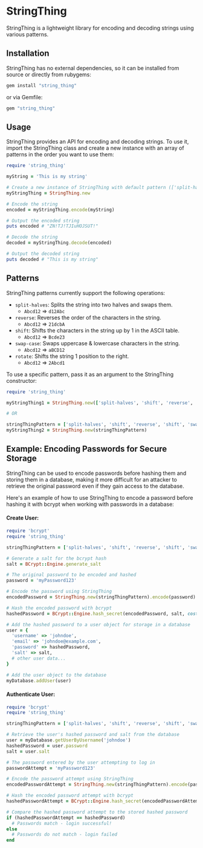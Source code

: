 # StringThing

StringThing is a lightweight library for encoding and decoding strings using various patterns.

## Installation

StringThing has no external dependencies, so it can be installed from source or directly from rubygems:

```sh
gem install "string_thing"
```

or via Gemfile:

```sh
gem "string_thing"
```

## Usage

StringThing provides an API for encoding and decoding strings. To use it, import the StringThing class and create a new instance with an array of patterns in the order you want to use them:

```ruby
require 'string_thing'

myString = 'This is my string'

# Create a new instance of StringThing with default pattern (['split-halves', 'reverse', 'shift', 'swap-case', 'rotate'])
myStringThing = StringThing.new

# Encode the string
encoded = myStringThing.encode(myString)

# Output the encoded string
puts encoded # "ZN!TJ!TJIuHOJSUT!"

# Decode the string
decoded = myStringThing.decode(encoded)

# Output the decoded string
puts decoded # "This is my string"
```

## Patterns

StringThing patterns currently support the following operations:

- `split-halves`: Splits the string into two halves and swaps them.
	- `Abcd12` => `d12Abc`
- `reverse`: Reverses the order of the characters in the string.
	- `Abcd12` => `21dcbA`
- `shift`: Shifts the characters in the string up by 1 in the ASCII table.
	- `Abcd12` => `Bcde23`
- `swap-case`: Swaps uppercase & lowercase characters in the string.
	- `Abcd12` => `aBCD12`
- `rotate`:  Shifts the string 1 position to the right.
	- `Abcd12` => `2Abcd1`

To use a specific pattern, pass it as an argument to the StringThing constructor:

```ruby
require 'string_thing'

myStringThing1 = StringThing.new(['split-halves', 'shift', 'reverse', 'shift', 'swap-case', 'rotate'])

# OR

stringThingPattern = ['split-halves', 'shift', 'reverse', 'shift', 'swap-case', 'rotate']
myStringThing2 = StringThing.new(stringThingPattern)
```

## Example: Encoding Passwords for Secure Storage

StringThing can be used to encode passwords before hashing them and storing them in a database, making it more difficult for an attacker to retrieve the original password even if they gain access to the database.

Here's an example of how to use StringThing to encode a password before hashing it with bcrypt when working with passwords in a database:

#### Create User:

```ruby
require 'bcrypt'
require 'string_thing'

stringThingPattern = ['split-halves', 'shift', 'reverse', 'shift', 'swap-case', 'rotate']

# Generate a salt for the bcrypt hash
salt = BCrypt::Engine.generate_salt

# The original password to be encoded and hashed
password = 'myPassword123'

# Encode the password using StringThing
encodedPassword = StringThing.new(stringThingPattern).encode(password)

# Hash the encoded password with bcrypt
hashedPassword = BCrypt::Engine.hash_secret(encodedPassword, salt, cost: 12)

# Add the hashed password to a user object for storage in a database
user = {
  'username' => 'johndoe',
  'email' => 'johndoe@example.com',
  'password' => hashedPassword,
  'salt' => salt,
  # other user data...
}

# Add the user object to the database
myDatabase.addUser(user)
```

#### Authenticate User:

```ruby
require 'bcrypt'
require 'string_thing'

stringThingPattern = ['split-halves', 'shift', 'reverse', 'shift', 'swap-case', 'rotate']

# Retrieve the user's hashed password and salt from the database
user = myDatabase.getUserByUsername('johndoe')
hashedPassword = user.password
salt = user.salt

# The password entered by the user attempting to log in
passwordAttempt = 'myPassword123'

# Encode the password attempt using StringThing
encodedPasswordAttempt = StringThing.new(stringThingPattern).encode(passwordAttempt)

# Hash the encoded password attempt with bcrypt
hashedPasswordAttempt = BCrypt::Engine.hash_secret(encodedPasswordAttempt, salt, cost: 12)

# Compare the hashed password attempt to the stored hashed password
if (hashedPasswordAttempt == hashedPassword)
  # Passwords match - login successful!
else
  # Passwords do not match - login failed
end
```
